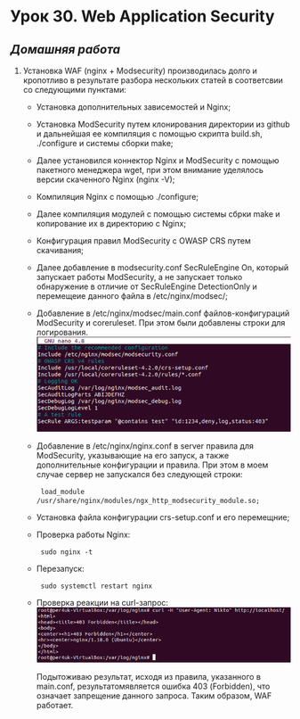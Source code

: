 # Урок 30. Web Application Security 

 ## ***Домашняя работа*** ##  
1) Установка WAF (nginx + Modsecurity) производилась долго и кропотливо в результате разбора нескольких статей в соответсвии со следующими пунктами:  
   * Установка дополнительных зависемостей и  Nginx;  
   * Установка ModSecurity путем клонирования директории из github и дальнейшая ее компиляция с помощью скрипта build.sh, ./configure и системы сборки make;  
   * Далее установился коннектор Nginx и ModSecurity с помощью пакетного менеджера wget, при этом внимание уделялось версии скаченного Nginx (nginx -V);  
   * Компиляция Nginx c помощью ./configure;  
   * Далее компиляция модулей с помощью системы сбрки make и копирование их в директорию с Nginx;  
   * Конфигурация правил ModSecurity с OWASP CRS путем скачивания;  
   * Далее добавление в modsecurity.conf SecRuleEngine On, который запускает работы ModSecurity, а не запускает только обнаружение в отличие от SecRuleEngine DetectionOnly и перемещеие данного файла в /etc/nginx/modsec/;  
   * Добавление в /etc/nginx/modsec/main.conf файлов-конфигураций ModSecurity и coreruleset. При этом были добавлены строки для логирования.  
   ![main](images/main.png)  

   * Добавление в /etc/nginx/nginx.conf в server правила для ModSecurity, указывающие на его запуск, а также дополнительные конфигурации и правила. При этом в моем случае сервер не запускался без следующей строки:
     ```
      load_module /usr/share/nginx/modules/ngx_http_modsecurity_module.so;
     ```
   * Установка файла конфигурации crs-setup.conf и его перемещние;
   * Проверка работы Nginx:
     ```
      sudo nginx -t
     ```
   * Перезапуск:
     ```
      sudo systemctl restart nginx
     ```
   * Проверка реакции на curl-запрос:    
     ![res](images/res.png)

     Подытоживаю результат, исходя из правила, указанного в main.conf, результатомявляется ошибка 403 (Forbidden), что означает запрещение данного запроса. Таким образом, WAF работает.


